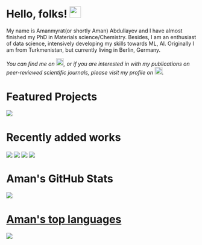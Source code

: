 
# Hello, folks! <img src="https://github.com/amanabdulla296/amanabdullayev/blob/3d5e9aa6f66926e1e6b9d67971331952f9bca67b/arrwrhhthqx.gif" width="30px">

My name is Amanmyrat(or shortly Aman) Abdullayev and I have almost finished my PhD in Materials science/Chemistry. Besides, I am an enthusiast of data science, intensively developing my skills towards ML, AI. Originally I am from Turkmenistan, but currently living in Berlin, Germany.

<!-- Actual text -->

*You can find me on [<img src="https://github.com/amanabdulla296/amanabdullayev/blob/4551dbaf8519259c0ec41c706293c257b5d435aa/download%20(1).png" width="20px"/>](https://www.linkedin.com/in/amanmyrat-abdullayew-94758b14/), or if you are interested in with my publications on peer-reviewed scientific journals, please visit my profile on [<img src="https://github.com/amanabdulla296/amanabdullayev/blob/4551dbaf8519259c0ec41c706293c257b5d435aa/download.png" width="20px"/>](https://scholar.google.com/citations?user=22M2i14AAAAJ&hl=en).*



# Featured Projects

[<img align="center" src="https://github-readme-stats.vercel.app/api/pin/?username=amanabdulla296&repo=Video_game_sale&theme=dark" />](https://github.com/amanabdulla296/Video_game_sale)



# Recently added works

[<img align="center" src="https://github-readme-stats.vercel.app/api/pin/?username=amanabdulla296&repo=Video_game_sale&theme=dark" />](https://github.com/amanabdulla296/Video_game_sale)
[<img align="center" src="https://github-readme-stats.vercel.app/api/pin/?username=amanabdulla296&repo=Yandex_Practicum&theme=dark" />](https://github.com/amanabdulla296/Yandex_Practicum/tree/main/04_taxi_rides_analysis)
[<img align="center" src="https://github-readme-stats.vercel.app/api/pin/?username=amanabdulla296&repo=Yandex_Practicum&theme=dark" />](https://github.com/amanabdulla296/Yandex_Practicum/tree/main/03_mobile_operator_plans)
[<img align="center" src="https://github-readme-stats.vercel.app/api/pin/?username=amanabdulla296&repo=Yandex_Practicum&theme=dark" />](https://github.com/amanabdulla296/Yandex_Practicum/tree/main/02_vehicle_price_on_a_website)



# Aman's GitHub Stats

<a href="https://github.com/amanabdulla296/amanabdulla296">
  <img align="center" src="https://github-readme-stats.vercel.app/api?username=amanabdulla296&show_icons=true&theme=dark" />



# Aman's top languages

<a href="https://github.com/amanabdulla296/amanabdulla296">
  <img align="center" src="https://github-readme-stats.vercel.app/api/top-langs/?username=amanabdulla296&hide=java,html,tex&title_color=ffffff&text_color=c9cacc&icon_color=2bbc8a&bg_color=1d1f21" />
